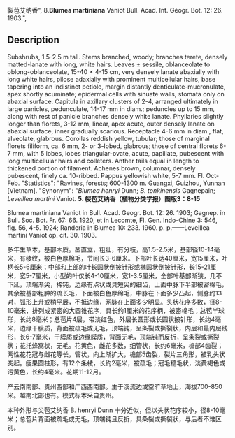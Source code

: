 裂苞艾纳香",
8.**Blumea martiniana** Vaniot Bull. Acad. Int. Géogr. Bot. 12: 26. 1903.",

## Description
Subshrubs, 1.5-2.5 m tall. Stems branched, woody; branches terete, densely matted-lanate with long, white hairs. Leaves ± sessile, oblanceolate to oblong-oblanceolate, 15-40 × 4-15 cm, very densely lanate abaxially with long white hairs, pilose adaxially with prominent multicellular hairs, base tapering into an indistinct petiole, margin distantly denticulate-mucronulate, apex shortly acuminate; epidermal cells with sinuate walls, stomata only on abaxial surface. Capitula in axillary clusters of 2-4, arranged ultimately in large panicles, pedunculate, 14-17 mm in diam.; peduncles up to 15 mm, along with rest of panicle branches densely white lanate. Phyllaries slightly longer than florets, 3-12 mm, linear, apex acute, outer densely lanate on abaxial surface, inner gradually scarious. Receptacle 4-6 mm in diam., flat, alveolate, glabrous. Corollas reddish yellow, tubular; those of marginal florets filiform, ca. 6 mm, 2- or 3-lobed, glabrous; those of central florets 6-7 mm, with 5 lobes, lobes triangular-ovate, acute, papillate, pubescent with long multicellular hairs and colleters. Anther tails equal in length to thickened portion of filament. Achenes brown, columnar, densely pubescent, finely ca. 10-ribbed. Pappus yellowish white, 5-7 mm. Fl. Oct-Feb.
  "Statistics": "Ravines, forests; 600-1300 m. Guangxi, Guizhou, Yunnan [Vietnam].
  "Synonym": "*Blumea henryi* Dunn; *B. tonkinensis* Gagnepain; *Leveillea martini* Vaniot.
**5. 裂苞艾纳香（植物分类学报）图版3：8-15**

Blumea martiniana Vaniot in Bull. Acad. Geogr. Bot. 12: 26. 1903; Gagnep. in Bull. Soc. Bot. Fr. 67: 66. 1920, et in Lecomte, Fl. Gen. Indo-Chine 3: 546, fig. 56, 4-5. 1924; Randeria in Blumea 10: 233. 1960. p. p.——Leveillea martini Vaniot op. cit. 30. 1903.

多年生草本，基部木质。茎直立，粗壮，有分枝，高1.5-2.5米，基部径10-14毫米，有棱纹，被白色厚棉毛，节间长3-6厘米。下部叶长达40厘米，宽15厘米，叶柄长5-6厘米；中部和上部的叶长圆状倒披针形或椭圆状倒披针形，长15-21厘米，宽5-7厘米，小型的叶仅长4-10厘米，宽1-3.5厘米，全部叶基部渐狭，几不下延，顶端渐尖，稀钝，边缘有点状或具短尖的细齿，上面中脉下半部被密棉毛，其余被基部粗肿的疏长毛，下面被白色厚绵毛，中脉在下面多少凸起，侧脉约13对，弧形上升或稍平展，不抵边缘，网脉在上面多少明显。头状花序多数，径8-10毫米，排列成紧密的大圆锥花序，具长约1厘米的花序柄，被密棉毛；总苞半球形，长约8毫米；总苞片4层，带淡红色，外层长圆形或长圆状披针形，长约4毫米，边缘干膜质，背面被疏毛或无毛，顶端钝，呈条裂或撕裂状，内层和最内层线形，长6-7毫米，干膜质或边缘膜质，背面无毛，顶端钝而反折，呈条裂或撕裂状；花托蜂窝状，无毛。花黄色，雌花多数，细管状，长约6毫米，檐部4齿裂；两性花花冠与雌花等长，管状，向上渐扩大，檐部5齿裂，裂片三角形，被乳头状突起。瘦果圆柱形，有12个条棱，长约2毫米，被疏毛；冠毛糙毛状，淡黄褐色或污黄色，长约4毫米。花期11-12月。

产云南南部、贵州西部和广西西南部。生于溪流边或空旷草地上，海拔700-850米。越南北部也有。模式标本采自贵州。

本种外形与尖苞艾纳香 B. henryi Dunn 十分近似，但以头状花序较小，径8-10毫米；总苞片背面被疏毛或无毛，顶端钝且反折，具条裂或撕裂状，与后者不难区别。
